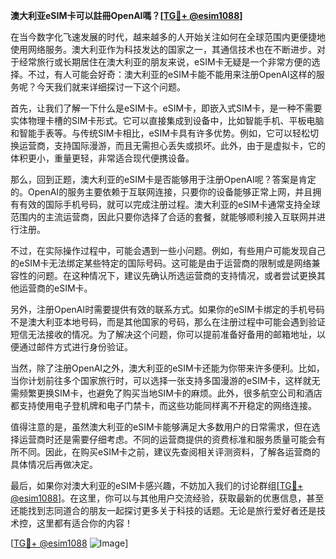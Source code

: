 **澳大利亚eSIM卡可以註冊OpenAI嗎？[[TG💪+ @esim1088](https://t.me/s/esim1088)]**

在当今数字化飞速发展的时代，越来越多的人开始关注如何在全球范围内更便捷地使用网络服务。澳大利亚作为科技发达的国家之一，其通信技术也在不断进步。对于经常旅行或长期居住在澳大利亚的朋友来说，eSIM卡无疑是一个非常方便的选择。不过，有人可能会好奇：澳大利亚的eSIM卡能不能用来注册OpenAI这样的服务呢？今天我们就来详细探讨一下这个问题。

首先，让我们了解一下什么是eSIM卡。eSIM卡，即嵌入式SIM卡，是一种不需要实体物理卡槽的SIM卡形式。它可以直接集成到设备中，比如智能手机、平板电脑和智能手表等。与传统SIM卡相比，eSIM卡具有许多优势。例如，它可以轻松切换运营商，支持国际漫游，而且无需担心丢失或损坏。此外，由于是虚拟卡，它的体积更小，重量更轻，非常适合现代便携设备。

那么，回到正题，澳大利亚的eSIM卡是否能够用于注册OpenAI呢？答案是肯定的。OpenAI的服务主要依赖于互联网连接，只要你的设备能够正常上网，并且拥有有效的国际手机号码，就可以完成注册过程。澳大利亚的eSIM卡通常支持全球范围内的主流运营商，因此只要你选择了合适的套餐，就能够顺利接入互联网并进行注册。

不过，在实际操作过程中，可能会遇到一些小问题。例如，有些用户可能发现自己的eSIM卡无法绑定某些特定的国际号码。这可能是由于运营商的限制或是网络兼容性的问题。在这种情况下，建议先确认所选运营商的支持情况，或者尝试更换其他运营商的eSIM卡。

另外，注册OpenAI时需要提供有效的联系方式。如果你的eSIM卡绑定的手机号码不是澳大利亚本地号码，而是其他国家的号码，那么在注册过程中可能会遇到验证短信无法接收的情况。为了解决这个问题，你可以提前准备好备用的邮箱地址，以便通过邮件方式进行身份验证。

当然，除了注册OpenAI之外，澳大利亚的eSIM卡还能为你带来许多便利。比如，当你计划前往多个国家旅行时，可以选择一张支持多国漫游的eSIM卡，这样就无需频繁更换SIM卡，也避免了购买当地SIM卡的麻烦。此外，很多航空公司和酒店都支持使用电子登机牌和电子门禁卡，而这些功能同样离不开稳定的网络连接。

值得注意的是，虽然澳大利亚的eSIM卡能够满足大多数用户的日常需求，但在选择运营商时还是需要仔细考虑。不同的运营商提供的资费标准和服务质量可能会有所不同。因此，在购买eSIM卡之前，建议先查阅相关评测资料，了解各运营商的具体情况后再做决定。

最后，如果你对澳大利亚的eSIM卡感兴趣，不妨加入我们的讨论群组[[TG💪+ @esim1088](https://t.me/s/esim1088)]。在这里，你可以与其他用户交流经验，获取最新的优惠信息，甚至还能找到志同道合的朋友一起探讨更多关于科技的话题。无论是旅行爱好者还是技术控，这里都有适合你的内容！

[[TG💪+ @esim1088](https://t.me/s/esim1088) ![Image](https://i.postimg.cc/4NQfJmqS/Snipaste-2025-05-13-00-14-12.png)]
